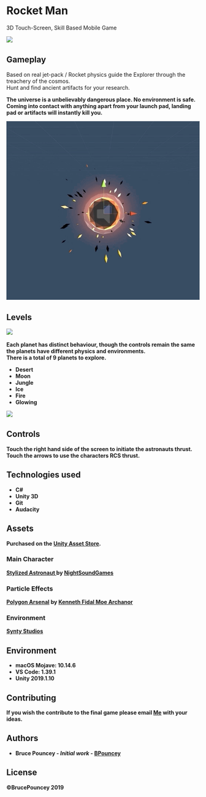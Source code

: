# Rocket Man
3D Touch-Screen, Skill Based Mobile Game<br>

![](desertgif.gif)

## Gameplay
Based on real jet-pack / Rocket physics guide the Explorer through the treachery of the cosmos.<br>
Hunt and find ancient artifacts for your research.<br>

<b>The universe is a unbelievably dangerous place. No environment is safe. Coming into contact with anything apart from your launch pad, landing pad or artifacts will instantly kill you.<b>

![](artifactgif.gif)

## Levels

![](levelselectgif.gif)

<b>Each planet has distinct behaviour, though the controls remain the same the planets have different physics and environments.<br>
There is a total of 9 planets to explore.<b><br>
* Desert
* Moon
* Jungle
* Ice
* Fire
* Glowing

![](moongif.gif)

## Controls
<b>Touch the right hand side of the screen to initiate the astronauts thrust. Touch the arrows to use the characters RCS thrust.<b><br>

## Technologies used
* C#
* Unity 3D 
* Git
* Audacity

## Assets
Purchased on the [Unity Asset Store](https://assetstore.unity.com/). <br>

### Main Character
[Stylized Astronaut ](https://sketchfab.com/3d-models/stylized-astronaut-986714d296be4e7aae0adc53ce792012) by [NightSoundGames](https://www.nightsoundgames.com/)<br>

### Particle Effects
[Polygon Arsenal](https://www.youtube.com/watch?v=280kTK8Y3TU&feature=youtu.be) by [Kenneth Fidal Moe Archanor](https://archanor.com/)<br>

### Environment
[Synty Studios](https://syntystore.com/)<br>

## Environment
* macOS Mojave: 10.14.6
* VS Code: 1.39.1
* Unity 2019.1.10

## Contributing
If you wish the contribute to the final game please email [Me](bruce.pouncey@yahoo.com) with your ideas.

## Authors
* **Bruce Pouncey** - *Initial work* - [BPouncey](https://github.com/BPouncey)

## License
©BrucePouncey 2019


